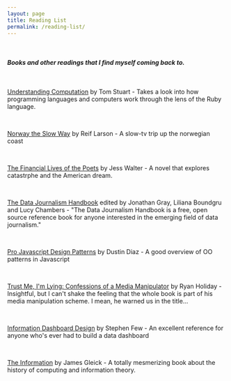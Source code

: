 ```yaml
---
layout: page
title: Reading List
permalink: /reading-list/
---
```


<br />

#### *Books and other readings that I find myself coming back to.*

<br />

[Understanding Computation](http://amzn.com/1449329276) by Tom Stuart - Takes a look into how programming languages and computers work through the lens of the Ruby language.

<br />

[Norway the Slow Way](http://www.nytimes.com/interactive/2014/09/19/travel/reif-larsen-norway.html) by Reif Larson - A slow-tv trip up the norwegian coast

<br />

[The Financial Lives of the Poets](http://amzn.com/B002OKZCSE) by Jess Walter - A novel that explores catastrphe and the American dream.  

<br />

[The Data Journalism Handbook](http://datajournalismhandbook.org/1.0/en/) edited by Jonathan Gray, Liliana Boundgru and Lucy Chambers - "The Data Journalism Handbook is a free, open source reference book for anyone interested in the emerging field of data journalism."  

<br />

[Pro Javascript Design Patterns](http://amzn.com/159059908X) by Dustin Diaz - A good overview of OO patterns in Javascript

<br />

[Trust Me, I'm Lying: Confessions of a Media Manipulator](http://amzn.com/B0074VTHH0) by Ryan Holiday - Insightful, but I can't shake the feeling that the whole book is part of his media manipulation scheme.  I mean, he warned us in the title...

<br />

[Information Dashboard Design](http://amzn.com/0596100167) by Stephen Few - An excellent reference for anyone who's ever had to build a data dashboard

<br />

[The Information](http://amzn.com/1400096235) by James Gleick - A totally mesmerizing book about the history of computing and information theory.